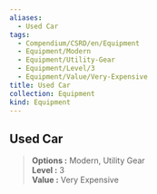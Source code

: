 ```yaml
---
aliases:
  - Used Car
tags:
  - Compendium/CSRD/en/Equipment
  - Equipment/Modern
  - Equipment/Utility-Gear
  - Equipment/Level/3
  - Equipment/Value/Very-Expensive
title: Used Car
collection: Equipment
kind: Equipment
---
```

## Used Car  
  
>  
> **Options :** Modern, Utility Gear  
> **Level :** 3  
> **Value :** Very Expensive